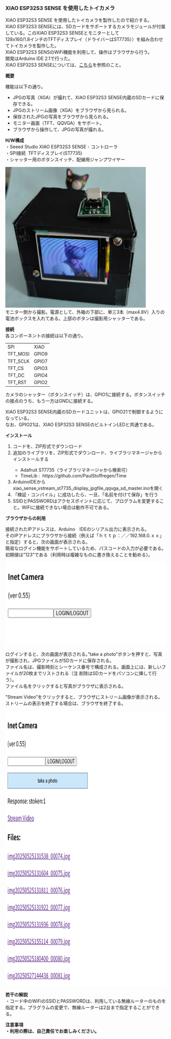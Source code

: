 <p><H3>XIAO ESP32S3 SENSE を使用したトイカメラ</H3></p>
<p>
XIAO ESP32S3 SENSE を使用したトイカメラを製作したので紹介する。<br>
XIAO ESP32S3 SENSEには、SDカードをサポートするカメラモジュールが付属している。このXIAO ESP32S3 SENSEとモニターとして<br>
128x160/1.8インチのTFTディスプレイ（ドライバーはST7735））を組み合わせてトイカメラを製作した。<br>
XIAO ESP32S3 SENSのWiFi機能を利用して、操作はブラウザから行う。<br>
開発はArduino IDE 2.1で行った。<br>
XIAO ESP32S3 SENSEについては、<a href="https://wiki.seeedstudio.com/xiao_esp32s3_getting_started/">こちら</a>を参照のこと。
</p>

<p><strong>概要</strong><br>
<p>機能は以下の通り。</p>
<ul>
<li>JPGの写真（XGA）が撮れて、XIAO ESP32S3 SENSE内蔵のSDカードに保存できる。</li>
<li>JPGのストリーム画像（XGA）をブラウザから見られる。</li>
<li>保存されたJPGの写真をブラウザから見られる。</li>
<li>モニター画面（TFT、QQVGA）をサポート。</li>
<li>ブラウザから操作して、JPGの写真が撮れる。</li>
</ul>
</p>
<p><strong>H/W構成</strong><br>
 ・Seeed Studio XIAO ESP32S3 SENSE - コントローラ<br>
 ・SPI接続&nbsp; TFTディスプレイ(ST7735)<br>
 ・シャッター用のボタンスイッチ、配線用ジャンプワイヤー<br>
</p>
<p>
<img src="./inet_camera.JPG" width="440" height="440"><br>
モニター側から撮影。電源として、外箱の下部に、単三3本（max4.8V）入りの電池ボックスを入れてある。上部のボタンは撮影用シャッターである。
</p>
<p><strong>接続</strong><br>
各コンポーネントの接続は以下の通り。<br>
</p>
<p>
<table> 
<tr>
<td>SPI</td><td>XIAO</td>
</tr>
<tr>
<td>TFT_MOSI</td><td>GPIO9</td>
</tr>
<tr>
<td>TFT_SCLK</td><td>GPIO7</td>
</tr>
<tr>
<td>TFT_CS</td><td>GPIO3</td>
</tr>
<tr>
<td>TFT_DC</td><td>GPIO4</td>
</tr>
<tr>
<td>TFT_RST</td><td>GPIO2</td>
</tr>
</table>
<p>カメラのシャッター（ボタンスイッチ）は、GPIO1に接続する。ボタンスイッチの接点のうち、もう一方はGNDに接続する。</p>
<p>XIAO ESP32S3 SENSE内蔵のSDカードユニットは、GPIO21で制御するようになっている。<br>
なお、GPIO21は、XIAO ESP32S3 SENSEのビルトインLEDと共通である。
</P>
</p>
<p><strong>インストール</strong><br>
<ol>
<li>コードを、ZIP形式でダウンロード</li>
<li>追加のライブラリを、ZIP形式でダウンロード、ライブラリマネージャからインストールする</li>
 <ul>
  <li>Adafruit ST7735（ライブラリマネージャから検索可）</li>
  <li>TimeLib&nbsp;:&nbsp; https://github.com/PaulStoffregen/Time</li>
 </ul>
<li>ArduinoIDEからxiao_sense_vstream_st7735_display_jpgfile_qqvga_sd_master.inoを開く</li>
<li>「検証・コンパイル」に成功したら、一旦、「名前を付けて保存」を行う</li>
<li>SSIDとPASSWORDはアクセスポイントに応じて、プログラムを変更すること。WiFiに接続できない場合は動作不可である。</li>
</ol>
</p>
<p><strong>ブラウザからの利用</strong><br>
</p>
<p>接続されたIPアドレスは、Arduino　IDEのシリアル出力に表示される。<br>
そのIPアドレスにブラウザから接続（例えば「ｈｔｔｐ：／／192.168.0.ｘｘ」と指定）すると、次の画面が表示される。<br>
簡易なログイン機能をサポートしているため、パスコードの入力が必要である。初期値は”123”である（利用時は複雑なものに書き換えることを勧める）。</p>
<p>
<img src="./inet_camera_1.png" width="660" height="260"><br>
</p>
<p>ログインすると、次の画面が表示される。”take a photo”ボタンを押すと、写真が撮影され、JPGファイルがSDカードに保存される。<br>
ファイル名は、撮影時刻とシーケンス番号で構成される。画面上には、新しいファイルが20枚までリストされる（注 削除はSDカードをパソコンに挿して行う）。<br>
ファイル名をクリックすると写真がブラウザに表示される。
</p>
<p>"Stream Video”をクリックすると、ブラウザにストリーム画像が表示される。ストリームの表示を終了する場合は、ブラウザを終了する。</p>
<p>
<img src="./inet_camera_2.png" width="660" height="860"><br>
</p>
<p><strong>若干の解説</strong><br>
・コード中のWiFiのSSIDとPASSWORDは、利用している無線ルーターのものを指定する。プラグラムの変更で、無線ルーターは2台まで指定することができる。<br>
</p>
<p><strong>注意事項<br>
・利用の際は、自己責任でお楽しみください。</strong><br>
</p>
